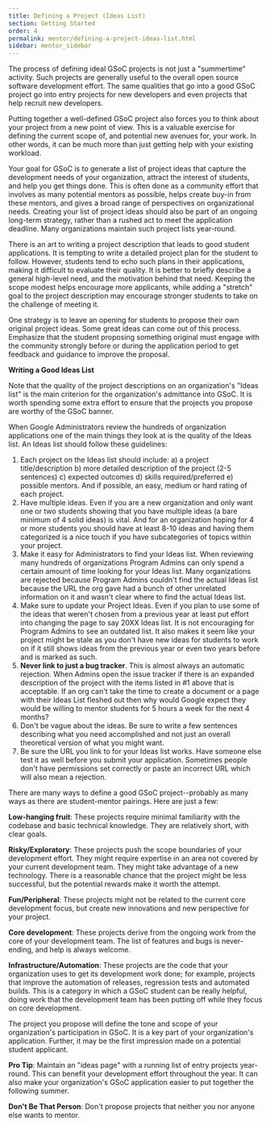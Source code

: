 ```yaml
---
title: Defining a Project (Ideas List)
section: Getting Started
order: 4
permalink: mentor/defining-a-project-ideas-list.html
sidebar: mentor_sidebar
---
```


The process of defining ideal GSoC projects is not just a "summertime" activity. Such projects are generally useful to the overall open source software development effort. The same qualities that go into a good GSoC project go into entry projects for new developers and even projects that help recruit new developers.

Putting together a well-defined GSoC project also forces you to think about your project from a new point of view. This is a valuable exercise for defining the current scope of, and potential new avenues for, your work. In other words, it can be much more than just getting help with your existing workload.

Your goal for GSoC is to generate a list of project ideas that capture the development needs of your organization, attract the interest of students, and help you get things done. This is often done as a community effort that involves as many potential mentors as possible, helps create buy-in from these mentors, and gives a broad range of perspectives on organizational needs. Creating your list of project ideas should also be part of an ongoing long-term strategy, rather than a rushed act to meet the application deadline. Many organizations maintain such project lists year-round.

There is an art to writing a project description that leads to good student applications. It is tempting to write a detailed project plan for the student to follow. However, students tend to echo such plans in their applications, making it difficult to evaluate their quality. It is better to briefly describe a general high-level need, and the motivation behind that need. Keeping the scope modest helps encourage more applicants, while adding a "stretch" goal to the project description may encourage stronger students to take on the challenge of meeting it.

One strategy is to leave an opening for students to propose their own original project ideas. Some great ideas can come out of this process. Emphasize that the student proposing something original must engage with the community strongly before or during the application period to get feedback and guidance to improve the proposal.

**Writing a Good Ideas List**

Note that the quality of the project descriptions on an organization's "Ideas list" is the main criterion for the organization's admittance into GSoC. It is worth spending some extra effort to ensure that the projects you propose are worthy of the GSoC banner.

When Google Administrators review the hundreds of organization applications one of the main things they look at is the quality of the Ideas list. An Ideas list should follow these guidelines:

1.  Each project on the Ideas list should include: a) a project title/description  b) more detailed description of the project (2-5 sentences) c) expected outcomes  d) skills required/preferred  e) possible mentors. And if possible, an easy, medium or hard rating of each project.
1.  Have multiple ideas. Even if you are a new organization and only want one or two students showing that you have multiple ideas (a bare minimum of 4 solid ideas) is vital. And for an organization hoping for 4 or more students you should have at least 8-10 ideas and having them categorized is a nice touch if you have subcategories of topics within your project.
1.  Make it easy for Administrators to find your Ideas list. When reviewing many hundreds of organizations Program Admins can only spend a certain amount of time looking for your Ideas list. Many organizations are rejected because Program Admins couldn't find the actual Ideas list because the URL the org gave had a bunch of other unrelated information on it and wasn't clear where to find the actual Ideas list.
1.  Make sure to update your Project Ideas. Even if you plan to use some of the ideas that weren't chosen from a previous year at least put effort into changing the page to say 20XX Ideas list. It is not encouraging for Program Admins to see an outdated list. It also makes it seem like your project might be stale as you don't have new ideas for students to work on if it still shows ideas from the previous year or even two years before and is marked as such.
1.  **Never link to just a bug tracker**. This is almost always an automatic rejection. When Admins open the issue tracker if there is an expanded description of the project with the items listed in #1 above that is acceptable. If an org can't take the time to create a document or a page with their Ideas List fleshed out then why would Google expect they would be willing to mentor students for 5 hours a week for the next 4 months?
1.  Don't be vague about the ideas. Be sure to write a few sentences describing what you need accomplished and not just an overall theoretical version of what you might want.
1.  Be sure the URL you link to for your Ideas list works. Have someone else test it as well before you submit your application. Sometimes people don't have permissions set correctly or paste an incorrect URL which will also mean a rejection.

There are many ways to define a good GSoC project--probably as many ways as there are student-mentor pairings. Here are just a few:

**Low-hanging fruit**: These projects require minimal familiarity with the codebase and basic technical knowledge. They are relatively short, with clear goals.

**Risky/Exploratory**: These projects push the scope boundaries of your development effort. They might require expertise in an area not covered by your current development team. They might take advantage of a new technology. There is a reasonable chance that the project might be less successful, but the potential rewards make it worth the attempt.

**Fun/Peripheral**: These projects might not be related to the current core development focus, but create new innovations and new perspective for your project.

**Core development**: These projects derive from the ongoing work from the core of your development team. The list of features and bugs is never-ending, and help is always welcome.

**Infrastructure/Automation**: These projects are the code that your organization uses to get its development work done; for example, projects that improve the automation of releases, regression tests and automated builds. This is a category in which a GSoC student can be really helpful, doing work that the development team has been putting off while they focus on core development.

The project you propose will define the tone and scope of your organization's participation in GSoC. It is a key part of your organization's application. Further, it may be the first impression made on a potential student applicant.

**Pro Tip**: Maintain an "ideas page" with a running list of entry projects year-round. This can benefit your development effort throughout the year. It can also make your organization's GSoC application easier to put together the following summer.

**Don't Be That Person**: Don't propose projects that neither you nor anyone else wants to mentor.
